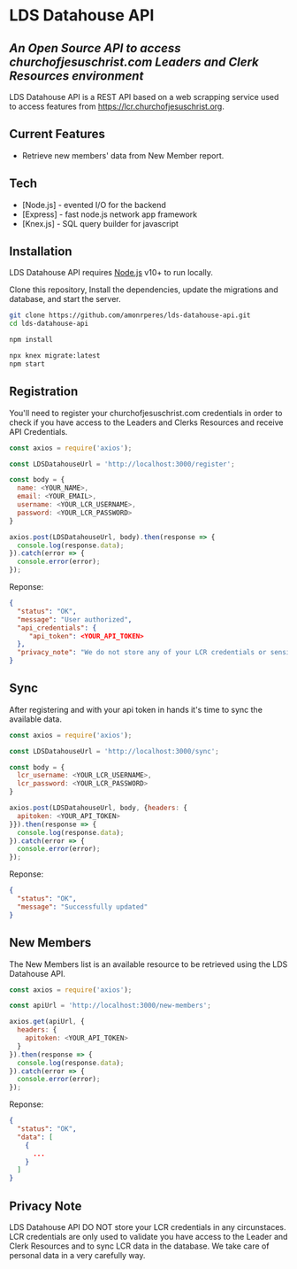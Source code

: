 # LDS Datahouse API
## _An Open Source API to access churchofjesuschrist.com Leaders and Clerk Resources environment_

LDS Datahouse API is a REST API based on a web scrapping service used to access features from https://lcr.churchofjesuschrist.org.

## Current Features
- Retrieve new members' data from New Member report.

## Tech
- [Node.js] - evented I/O for the backend
- [Express] - fast node.js network app framework
- [Knex.js] - SQL query builder for javascript

## Installation

LDS Datahouse API requires [Node.js](https://nodejs.org/) v10+ to run locally.

Clone this repository, Install the dependencies, update the migrations and database, and start the server.

```sh
git clone https://github.com/amonrperes/lds-datahouse-api.git
cd lds-datahouse-api

npm install

npx knex migrate:latest
npm start
```

## Registration

You'll need to register your churchofjesuschrist.com credentials in order to check if you have access to the Leaders and Clerks Resources and receive API Credentials.

```javascript
const axios = require('axios');

const LDSDatahouseUrl = 'http://localhost:3000/register';

const body = {
  name: <YOUR_NAME>,
  email: <YOUR_EMAIL>,
  username: <YOUR_LCR_USERNAME>,
  password: <YOUR_LCR_PASSWORD>
}

axios.post(LDSDatahouseUrl, body).then(response => {
  console.log(response.data);
}).catch(error => {
  console.error(error);
});

```
Reponse:
```json
{
  "status": "OK",
  "message": "User authorized",
  "api_credentials": { 
     "api_token": <YOUR_API_TOKEN>
  },
  "privacy_note": "We do not store any of your LCR credentials or sensitive personal information. LCR credentials are only used to check an user permission to use LCR and to sync data pertinent to an user calling."
}
```

## Sync

After registering and with your api token in hands it's time to sync the available data.

```javascript
const axios = require('axios');

const LDSDatahouseUrl = 'http://localhost:3000/sync';

const body = {
  lcr_username: <YOUR_LCR_USERNAME>,
  lcr_password: <YOUR_LCR_PASSWORD>
}

axios.post(LDSDatahouseUrl, body, {headers: {
  apitoken: <YOUR_API_TOKEN>
}}).then(response => {
  console.log(response.data);
}).catch(error => {
  console.error(error);
});

```
Reponse:
```json
{ 
  "status": "OK", 
  "message": "Successfully updated" 
}
```

## New Members

The New Members list is an available resource to be retrieved using the LDS Datahouse API.

```javascript
const axios = require('axios');

const apiUrl = 'http://localhost:3000/new-members';

axios.get(apiUrl, {
  headers: {
    apitoken: <YOUR_API_TOKEN>
  }
}).then(response => {
  console.log(response.data);
}).catch(error => {
  console.error(error);
});

```
Reponse:
```json
{
  "status": "OK",
  "data": [
    {
      ...
    }
  ]
}
```

## Privacy Note
LDS Datahouse API DO NOT store your LCR credentials in any circunstaces. LCR credentials are only used to validate you have access to the Leader and Clerk Resources and to sync LCR data in the database. We take care of personal data in a very carefully way.
